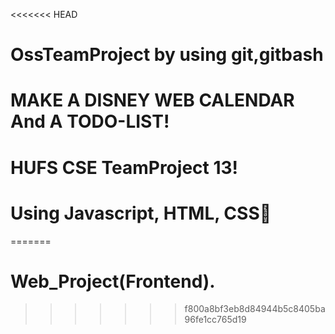 <<<<<<< HEAD
# OssTeamProject by using git,gitbash
# MAKE  A DISNEY WEB CALENDAR And A TODO-LIST!
# HUFS CSE TeamProject 13!
# Using Javascript, HTML, CSS🤩
=======
# Web_Project(Frontend).
>>>>>>> f800a8bf3eb8d84944b5c8405ba96fe1cc765d19
